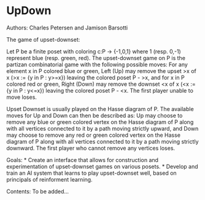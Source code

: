 # UpDown

Authors: Charles Petersen and Jamison Barsotti

The game of upset-downset:

Let P be a finite poset with coloring c:P -> {-1,0,1} where 1 (resp. 0,-1) 
represent blue (resp. green, red). The upset-downset game on P is the 
partizan combinatorial game with the following possible moves: For any element x in P colored blue or green, Left (Up) may remove the upset >x of x (>x := {y in P : y>=x}) leaving the colored poset P - >x, and for x in P colored red or green, Right (Down) may remove the downset <x of x (<x := {y in P : y<=x}) leaving the colored poset P - <x. The first player unable to move loses. 

Upset Downset is usually played on the Hasse diagram of P. The available 
moves for Up and Down can then be described as: Up may choose to remove any blue or green colored vertex on the Hasse diagram of P along with all vertices connected to it by a path moving strictly upward, and Down may choose to remove any red or green colored vertex on the Hasse diagram of P along with all vertices connected to it by a path moving strictly downward.
The first player who cannot remove any vertices loses. 

Goals:
    * Create an interface that allows for construction and experimentation of 
    upset-downset games on various posets.
    * Develop and train an AI system that learns to play upset-downset well, based 
    on principals of reinforment learning.
    
Contents: To be added...


